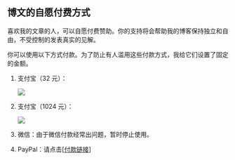 ## 博文的自愿付费方式

喜欢我的文章的人，可以自愿付费赞助。你的支持将会帮助我的博客保持独立和自由，不受控制的发表真实的见解。

你可以使用以下方式付款。为了防止有人滥用这些付款方式，我给它们设置了固定的金额。

1.  支付宝（32 元）：

    ![](http://www.yinwang.org/images/alipay-32.jpg)

2.  支付宝（1024 元）：

    ![](http://www.yinwang.org/images/alipay-1024.jpg)

3.  微信：由于微信付款经常出问题，暂时停止使用。

4.  PayPal：请点击[[付款链接](http://paypal.me/yinwang0/5)]
